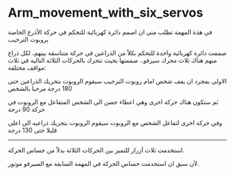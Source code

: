 # Arm_movement_with_six_servos

في هذة المهمة تطلب مني ان اصمم دائرة كهربائية للتحكم في حركة الأذرع الخاصة بروبوت الترحيب

صممت دائرة كهربائية واحدة للتحكم بكلاً من الذراعين في حركة متناسقة بينهم، لكل ذراع منهم هناك ثلاث محرك سيرفو.. صممتها بحيث تتحرك بالحركات الثلاثة التالية في ثلاث مواقف مختلفة:

الاولى بمجرد ان يقف شخص امام روبوت الترحيب سيقوم الروبوت بتحريك الذراعين حتى 180 درجة مرحبا بالشخص

ثم ستكون هناك حركة اخرى وهي اعطاء حضن الى الشخص المتفاعل مع الروبوت في حركة 90 درجة

وفي حركة اخرى لتفاعل الشخص مع الروبوت سيقوم الروبوت بتحريك ذراعيه الى اعلى قليلا حتى 130 درجة

___________________________________

استخدمت ثلاث أزرار للتميز بين الحركات الثلاثة بدلاً من حساس الحركة.

لأن سبق ان استخدمت حساس الحركة في المهمة السابقة مع السيرفو موتور.
